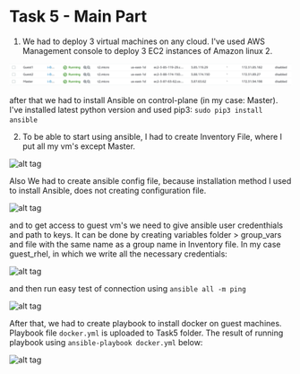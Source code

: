 # Task 5 - Main Part

1. We had to deploy 3 virtual machines on any cloud. I've used AWS Management console to deploy 3 EC2 instances of Amazon linux 2.

![alt tag](https://github.com/TemoLomidze/devopsintern/blob/f6a17a61a9d796bc7bf5c7647a2b5e3059698864/Task5/screenshots/instances.png)

after that we had to install Ansible on control-plane (in my case: Master). I've installed latest python version and used pip3: `sudo pip3 install ansible`

2. To be able to start using ansible, I had to create Inventory File, where I put all my vm's except Master.

![alt tag](https://for-git.s3.amazonaws.com/Task5/guests.txt.png)

Also We had to create ansible config file, because installation method I used to install Ansible, does not creating configuration file.

![alt tag](https://for-git.s3.amazonaws.com/Task5/ansible.cfg.png)

and to get access to guest vm's we need to give ansible user credenthials and path to keys. It can be done by creating variables folder > group_vars and file with the same name as a group name in Inventory file. In my case guest_rhel, in which we write all the necessary credentials:

![alt tag](https://for-git.s3.amazonaws.com/Task5/group_vars.png)

and then run easy test of connection using `ansible all -m ping`

![alt tag](https://for-git.s3.amazonaws.com/Task5/ping.png)

After that, we had to create playbook to install docker on guest machines. Playbook file `docker.yml` is uploaded to Task5 folder. The result of running playbook using `ansible-playbook docker.yml` below:

![alt tag](https://for-git.s3.amazonaws.com/Task5/docker.png)
